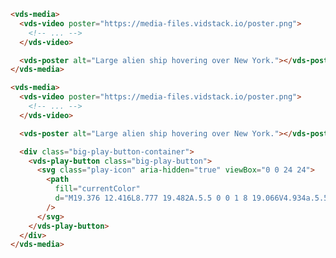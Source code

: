 <script>
import Docs from './_Docs.md';
</script>

<Docs>

```html copyHighlight{6}|slot=usage
<vds-media>
  <vds-video poster="https://media-files.vidstack.io/poster.png">
    <!-- ... -->
  </vds-video>

  <vds-poster alt="Large alien ship hovering over New York."></vds-poster>
</vds-media>
```

```html copyHighlight{6-17}|slot=styling
<vds-media>
  <vds-video poster="https://media-files.vidstack.io/poster.png">
    <!-- ... -->
  </vds-video>

  <vds-poster alt="Large alien ship hovering over New York."></vds-poster>

  <div class="big-play-button-container">
    <vds-play-button class="big-play-button">
      <svg class="play-icon" aria-hidden="true" viewBox="0 0 24 24">
        <path
          fill="currentColor"
          d="M19.376 12.416L8.777 19.482A.5.5 0 0 1 8 19.066V4.934a.5.5 0 0 1 .777-.416l10.599 7.066a.5.5 0 0 1 0 .832z"
        />
      </svg>
    </vds-play-button>
  </div>
</vds-media>
```

</Docs>

